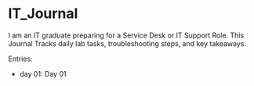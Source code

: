 # IT_Journal
I am an IT graduate preparing for a Service Desk or IT Support Role. This Journal Tracks daily lab tasks, troubleshooting steps, and key takeaways.

Entries:

- day 01: Day 01
